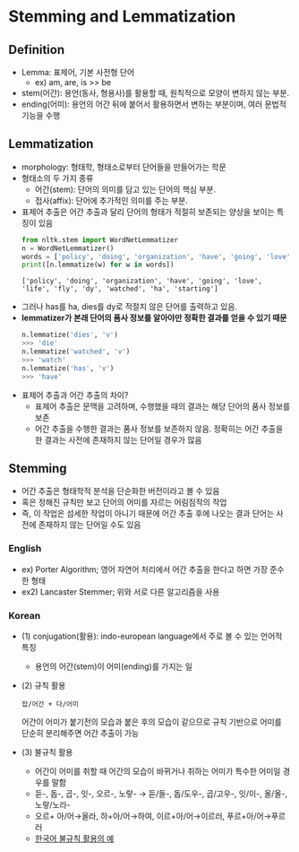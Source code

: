 # Stemming and Lemmatization

## Definition
- Lemma: 표제어, 기본 사전형 단어
  - ex) am, are, is >> be
- stem(어간): 용언(동사, 형용사)를 활용할 때, 원칙적으로 모양이 변하지 않는 부분.
- ending(어미): 용언의 어간 뒤에 붙어서 활용하면서 변하는 부분이며, 여러 문법적 기능을 수행
  
## Lemmatization
- morphology: 형태학, 형태소로부터 단어들을 만들어가는 학문
- 형태소의 두 가지 종류
  - 어간(stem): 단어의 의미를 담고 있는 단어의 핵심 부분.
  - 접사(affix): 단어에 추가적인 의미를 주는 부분.
- 표제어 추출은 어간 추출과 달리 단어의 형태가 적절히 보존되는 양상을 보이는 특징이 있음
  ```python
  from nltk.stem import WordNetLemmatizer
  n = WordNetLemmatizer()
  words = ['policy', 'doing', 'organization', 'have', 'going', 'love', 'lives', 'fly', 'dies', 'watched', 'has', 'starting']
  print([n.lemmatize(w) for w in words])
  ```
  ```
  ['policy', 'doing', 'organization', 'have', 'going', 'love', 'life', 'fly', 'dy', 'watched', 'ha', 'starting']
  ```
- 그러나 has를 ha, dies를 dy로 적절치 않은 단어를 출력하고 있음.
- **lemmatizer가 본래 단어의 품사 정보를 알아야만 정확한 결과를 얻을 수 있기 때문**
  ```python
  n.lemmatize('dies', 'v')
  >>> 'die'
  n.lemmatize('watched', 'v')
  >>> 'watch'
  n.lemmatize('has', 'v')
  >>> 'have'
  ```
- 표제어 추출과 어간 추출의 차이?
  - 표제어 추출은 문맥을 고려하며, 수행했을 때의 결과는 해당 단어의 품사 정보를 보존
  - 어간 추출을 수행한 결과는 품사 정보를 보존하지 않음. 정확히는 어간 추출을 한 결과는 사전에 존재하지 않는 단어일 경우가 많음

## Stemming
- 어간 추출은 형태학적 분석을 단순화한 버전이라고 볼 수 있음
- 혹은 정해진 규칙만 보고 단어의 어미를 자르는 어림짐작의 작업
- 즉, 이 작업은 섬세한 작업이 아니기 때문에 어간 추출 후에 나오는 결과 단어는 사전에 존재하지 않는 단어일 수도 있음

### English
- ex) Porter Algorithm; 영어 자연어 처리에서 어간 추출을 한다고 하면 가장 준수한 형태
- ex2) Lancaster Stemmer; 위와 서로 다른 알고리즘을 사용

### Korean
- (1) conjugation(활용): indo-european language에서 주로 볼 수 있는 언어적 특징
  - 용언의 어간(stem)이 어미(ending)를 가지는 일
- (2) 규칙 활용

  ```
  잡/어간 + 다/어미
  ```
  어간이 어미가 붙기전의 모습과 붙은 후의 모습이 같으므로 규칙 기반으로 어미를 단순히 분리해주면 어간 추출이 가능
- (3) 불규칙 활용
  - 어간이 어미를 취할 때 어간의 모습이 바뀌거나 취하는 어미가 특수한 어미일 경우를 말함
  - 듣-, 돕-, 곱-, 잇-, 오르-, 노랗- → 듣/들-, 돕/도우-, 곱/고우-, 잇/이-, 올/올-, 노랗/노라-
  - 오르+ 아/어→올라, 하+아/어→하여, 이르+아/어→이르러, 푸르+아/어→푸르러
  - [한국어 불규칙 활용의 예](https://namu.wiki/w/한국어/불규칙%20활용)
